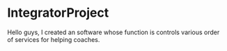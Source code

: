 # IntegratorProject
Hello guys, I created an software whose function is controls various order of services for helping coaches. 
